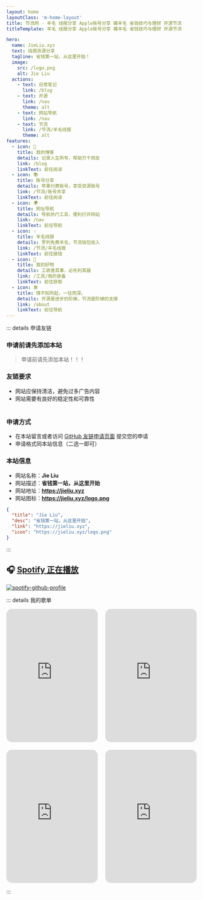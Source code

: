 ```yaml
---
layout: home
layoutClass: 'm-home-layout'
title: 节流网 - 羊毛 线报分享 Apple账号分享 薅羊毛 省钱技巧与理财 开源节流
titleTemplate: 羊毛 线报分享 Apple账号分享 薅羊毛 省钱技巧与理财 开源节流

hero: 
  name: JieLiu.xyz
  text: 线报资源分享
  tagline: 省钱第一站，从这里开始！
  image:
    src: /logo.png
    alt: Jie Liu
  actions:
    - text: 日常笔记
      link: /blog
    - text: 开源
      link: /nav
      theme: alt
    - text: 网站导航
      link: /nav
    - text: 节流
      link: /节流/羊毛线报
      theme: alt
features:
  - icon: 📖
    title: 我的博客
    details: 记录人生所写，帮助万千网友
    link: /blog
    linkText: 前往阅读
  - icon: 📚
    title: 账号分享
    details: 苹果付费账号，享受资源账号
    link: /节流/账号共享
    linkText: 前往阅读
  - icon: 🌍
    title: 网址导航
    details: 导航热门工具，便利打开网站
    link: /nav
    linkText: 前往导航
  - icon: 💡
    title: 羊毛线报
    details: 罗列免费羊毛，节流钱包收入
    link: /节流/羊毛线报
    linkText: 前往搞钱
  - icon: 🚀
    title: 我的好物
    details: 工欲善其事，必先利其器
    link: /工具/我的装备
    linkText: 前往获取
  - icon: 🛠️
    title: 情不知所起，一往而深。
    details: 开源是进步的阶梯，节流是阶梯的支撑
    link: /about
    linkText: 前往导航
---
```

<confetti />
<HomeUnderline />

<script setup>
import MFriends from  './pages/home/MFriends.vue'
</script>

<ClientOnly>
  <MFriends/>
</ClientOnly>

::: details 申请友链

### 申请前请先添加本站

> 申请前请先添加本站！！！

### 友链要求

- 网站应保持清洁，避免过多广告内容
- 网站需要有良好的稳定性和可靠性

#
### 申请方式

- 在本站留言或者访问 [GitHub 友链申请页面](https://github.com) 提交您的申请
- 申请格式同本站信息（二选一即可）

### 本站信息

- 网站名称：**Jie Liu**
- 网站描述：**省钱第一站，从这里开始**
- 网站地址：**<https://jieliu.xyz>**
- 网站图标：**<https://jieliu.xyz/logo.png>**

```json
{
  "title": "Jie Liu",
  "desc": "省钱第一站，从这里开始",
  "link": "https://jieliu.xyz",
  "icon": "https://jieliu.xyz/logo.png"
}
```

:::

## 🎧 [**Spotify 正在播放**](https://spotify.libk.top/user/31s4ftvnfnus65uynvxmxu7rkfom)

[![spotify-github-profile](https://spotify-github-profile.kittinanx.com/api/view?uid=31s4ftvnfnus65uynvxmxu7rkfom&cover_image=true&theme=default&show_offline=true&background_color=121212&interchange=true&bar_color_cover=true)](https://spotify-github-profile.kittinanx.com/api/view?uid=31s4ftvnfnus65uynvxmxu7rkfom&redirect=true)

::: details 我的歌单

<style>
  .spotify-grid {
    display: flex;
    flex-wrap: wrap;
    margin: -10px;
  }

  .spotify-item {
    width: 50%;
    padding: 10px;
    box-sizing: border-box;
  }

  .spotify-item iframe {
    border-radius: 15px;
    width: 100%;
    height: 352px;
  }

  @media (max-width: 768px) {
    .spotify-item {
      width: 100%;
    }
  }
</style>

<div class="spotify-grid">
 <div class="spotify-item">
    <iframe src="https://open.spotify.com/embed/playlist/315eYpxoyxuwLaz7Z3gVkH?si=9NGGFoBbRAGHzJfEhpVm9Q?utm_source=generator&theme=0" frameborder="0" allowfullscreen allow="autoplay; clipboard-write; encrypted-media; fullscreen; picture-in-picture" loading="lazy"></iframe>
  </div>
  <div class="spotify-item">
    <iframe src="https://open.spotify.com/embed//playlist/0aLrUCCZzkvttLPYPakspl?utm_source=generator&theme=0" frameborder="0" allowfullscreen allow="autoplay; clipboard-write; encrypted-media; fullscreen; picture-in-picture" loading="lazy"></iframe>
  </div>
  <div class="spotify-item">
    <iframe src="https://open.spotify.com/embed/playlist/0N3OglcyxEuSdOxMP4HFOw?utm_source=generator&theme=0" frameborder="0" allowfullscreen allow="autoplay; clipboard-write; encrypted-media; fullscreen; picture-in-picture" loading="lazy"></iframe>
  </div>
  <div class="spotify-item">
    <iframe src="https://open.spotify.com/embed/playlist/4JEprXzIV5EzOXNTxxILAC?utm_source=generator&theme=0" frameborder="0" allowfullscreen allow="autoplay; clipboard-write; encrypted-media; fullscreen; picture-in-picture" loading="lazy"></iframe>
  </div>
</div>

:::


<style>

/*爱的魔力转圈圈*/
.VPHero img:hover {
  /* 组合所有需要的 transform 属性 */
  transform: translate(-50%, -50%) rotate(697deg) !important;
  transition: transform 2s ease-in-out !important;
  transition: transform 59s 1s cubic-bezier(0.3, 0, 0.8, 1);
}

.m-home-layout .details small {
  opacity: 0.8;
}

.m-home-layout .item:last-child .details {
  display: flex;
  justify-content: flex-end;
  align-items: end;
}

@media (min-width: 768px) {
  .VPHome {
    margin-bottom: 50px !important;
  }
}
</style>



